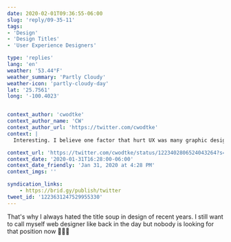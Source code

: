 ```yaml
---
date: 2020-02-01T09:36:55-06:00
slug: 'reply/09-35-11'
tags:
- 'Design'
- 'Design Titles'
- 'User Experience Designers'

type: 'replies'
lang: 'en'
weather: '53.44°F'
weather_summary: 'Partly Cloudy'
weather-icon: 'partly-cloudy-day'
lat: '25.7561'
long: '-100.4023'


context_author: 'cwodtke'
context_author_name: 'CW'
context_author_url: 'https://twitter.com/cwodtke'
context: |
  Interesting. I believe one factor that hurt UX was many graphic designers changing their title to UXD to earn more money. Graphic Design is an important element of ux design but it's not the entire pie. Neither is UXD- though it always wants to be.‪https://link.medium.com/VcgcSbeFB2 ‬

context_url: 'https://twitter.com/cwodtke/status/1223402806524043264?s=12'
context_date: '2020-01-31T16:28:00-06:00'
context_date_friendly: 'Jan 31, 2020 at 4:28 PM'
context_imgs: ''

syndication_links:
    - https://brid.gy/publish/twitter
tweet_id: '1223631247529955330'
---
```

That's why I always hated the title soup in design of recent years. I still want to call myself web designer like back in the day but nobody is looking for that position now 🤦🏻‍♂️
  